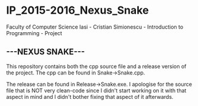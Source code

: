 # IP_2015-2016_Nexus_Snake
Faculty of Computer Science Iasi - Cristian Simionescu - Introduction to Programming - Project

## ---NEXUS SNAKE--- ##
This repository contains both the cpp source file and a release version of the project. 
The cpp can be found in Snake->Snake.cpp.   

The release can be found in Release->Snake.exe.
I apologise for the source file that is NOT very clean-code since I didn't start working on it with that aspect in mind and I didn't bother fixing that aspect of it afterwards.

